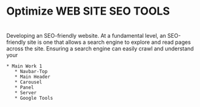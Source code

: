 # Optimize WEB SITE SEO TOOLS <h1>
Developing an SEO-friendly website. At a fundamental level, an SEO-friendly site is one that allows a search engine to explore and read pages across the site. Ensuring a search engine can easily crawl and understand your     

    * Main Work 1
       * Navbar-Top 
       * Main Header
       * Carousel 
       * Panel 
       * Server
       * Google Tools 

